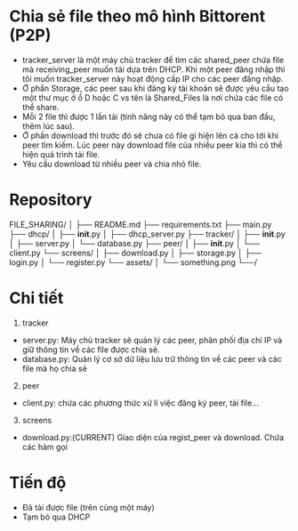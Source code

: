 # Chia sẻ file theo mô hình Bittorent (P2P)

- tracker_server là một máy chủ tracker để tìm các shared_peer chứa file mà receiving_peer muốn tải dựa trên DHCP. Khi một peer đăng nhập thì tôi muốn tracker_server này hoạt động cấp IP cho các peer đăng nhập.
- Ở phần Storage, các peer sau khi đăng ký tài khoản sẽ được yêu cầu tạo một thư mục ở ổ D hoặc C vs tên là Shared_Files là nơi chứa các file có thể share.
- Mỗi 2 file thì được 1 lần tải (tính năng này có thể tạm bỏ qua ban đầu, thêm lúc sau).
- Ở phần download thì trước đó sẽ chưa có file gì hiện lên cả cho tới khi peer tìm kiếm. Lúc peer này download file của nhiều peer kia thì có thể hiện quá trình tải file.
- Yêu cầu download từ nhiều peer và chia nhỏ file.

# Repository

FILE_SHARING/
│
├── README.md
├── requirements.txt
├── main.py
├── dhcp/
│ ├── **init**.py
│ ├── dhcp_server.py
├── tracker/
│ ├── **init**.py
│ ├── server.py
│ └── database.py
├── peer/
│ ├── **init**.py
│ └── client.py
└── screens/
│ ├── download.py
│ ├── storage.py
│ ├── login.py
│ └── register.py
└── assets/
│ └── something.png
└──/

# Chi tiết

1. tracker

- server.py: Máy chủ tracker sẽ quản lý các peer, phân phối địa chỉ IP và giữ thông tin về các file được chia sẻ.
- database.py: Quản lý cơ sở dữ liệu lưu trữ thông tin về các peer và các file mà họ chia sẻ

2. peer

- client.py: chứa các phương thức xử lí việc đăng ký peer, tải file...

3. screens

- download.py:(CURRENT) Giao diện của regist_peer và download. Chứa các hàm gọi

# Tiến độ

- Đã tải được file (trên cùng một máy)
- Tạm bỏ qua DHCP
